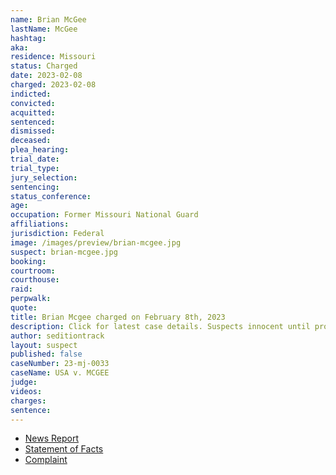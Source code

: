 ```yaml
---
name: Brian McGee
lastName: McGee
hashtag:
aka:
residence: Missouri
status: Charged
date: 2023-02-08
charged: 2023-02-08
indicted:
convicted:
acquitted:
sentenced:
dismissed:
deceased:
plea_hearing:
trial_date:
trial_type:
jury_selection:
sentencing:
status_conference:
age:
occupation: Former Missouri National Guard
affiliations:
jurisdiction: Federal
image: /images/preview/brian-mcgee.jpg
suspect: brian-mcgee.jpg
booking:
courtroom:
courthouse:
raid:
perpwalk:
quote:
title: Brian Mcgee charged on February 8th, 2023
description: Click for latest case details. Suspects innocent until proven guilty.
author: seditiontrack
layout: suspect
published: false
caseNumber: 23-mj-0033
caseName: USA v. MCGEE
judge:
videos:
charges:
sentence:
---
```

- [News Report](https://localtoday.news/mo/former-missouri-national-guard-arrested-in-connection-with-january-6-capitol-riots-141252.html)
- [Statement of Facts](https://www.justice.gov/usao-dc/case-multi-defendant/file/1568186/download)
- [Complaint](https://www.justice.gov/usao-dc/case-multi-defendant/file/1568181/download)
